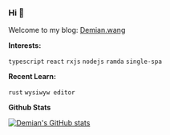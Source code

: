 ### Hi 👋

Welcome to my blog:  [Demian.wang](http://demian.wang/)

**Interests:**

<code>typescript</code>
<code>react</code>
<code>rxjs</code>
<code>nodejs</code>
<code>ramda</code>
<code>single-spa</code>


**Recent Learn:**

<code>rust</code>
<code>wysiwyw editor</code>

**Github Stats**

[![Demian's GitHub stats](https://github-readme-stats.vercel.app/api?username=demian1996&theme=calm&show_icons=true)](https://github.com/anuraghazra/github-readme-stats)
